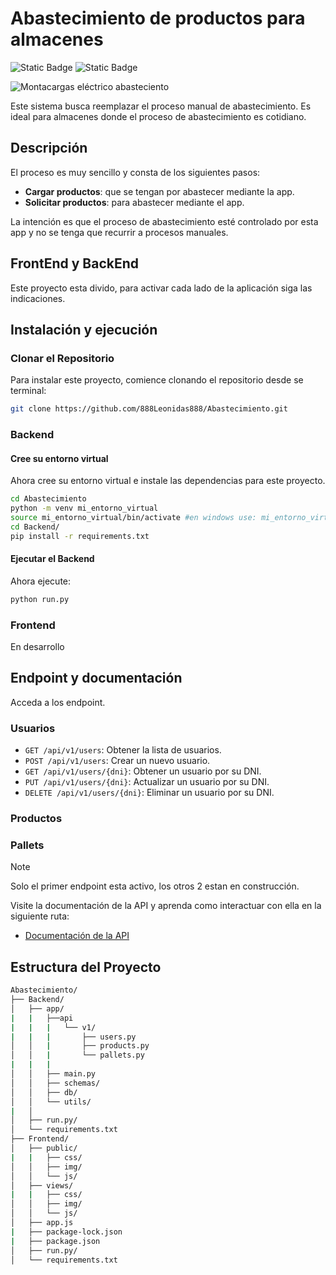 # Abastecimiento de productos para almacenes
![Static Badge](https://img.shields.io/badge/Python-3.12-eeeeee?logo=python&logoColor=ffff99) ![Static Badge](https://img.shields.io/badge/FastApi-0.111-74C69B?logo=fastapi&logoColor=74C69B)

![Montacargas eléctrico abasteciento](https://static4.depositphotos.com/1000291/324/i/950/depositphotos_3247657-stock-photo-distribution-in-warehouse-with-forklift.jpg)

Este sistema busca reemplazar el proceso manual de abastecimiento. Es ideal para almacenes donde el proceso de abastecimiento es cotidiano.

## Descripción

El proceso es muy sencillo y consta de los siguientes pasos:

- **Cargar productos**: que se tengan por abastecer mediante la app.
- **Solicitar productos**: para abastecer mediante el app.

La intención es que el proceso de abastecimiento esté controlado por esta app y no se tenga que recurrir a procesos manuales.

## FrontEnd y BackEnd


Este proyecto esta divido, para activar cada lado de la aplicación siga las indicaciones.

## Instalación y ejecución

### Clonar el Repositorio

Para instalar este proyecto, comience clonando el repositorio desde se terminal:

```sh
git clone https://github.com/888Leonidas888/Abastecimiento.git
```

### Backend

#### Cree su entorno virtual

Ahora cree su entorno virtual e instale las dependencias para este proyecto.

```sh
cd Abastecimiento
python -m venv mi_entorno_virtual
source mi_entorno_virtual/bin/activate #en windows use: mi_entorno_virtual\Scripts\activate
cd Backend/
pip install -r requirements.txt
```

#### Ejecutar el Backend

Ahora ejecute:

```sh
python run.py
```

### Frontend

En desarrollo

## Endpoint y documentación

Acceda a los endpoint.

### Usuarios

+ `GET /api/v1/users`: Obtener la lista de usuarios.
+ `POST /api/v1/users`: Crear un nuevo usuario.
+ `GET /api/v1/users/{dni}`: Obtener un usuario por su DNI.
+ `PUT /api/v1/users/{dni}`: Actualizar un usuario por su DNI.
+ `DELETE /api/v1/users/{dni}`: Eliminar un usuario por su DNI.

### Productos
### Pallets

> [!NOTE]
> Solo el primer endpoint esta activo, los otros 2 estan en construcción.

Visite la documentación de la API y aprenda como interactuar con ella en la siguiente ruta:

+ [Documentación de la API](http://localhost:8000/docs)

## Estructura del Proyecto

```sh
Abastecimiento/
├── Backend/
│   ├── app/
|   |   ├──api
|   |   |   └── v1/   
|   |   |       ├── users.py
│   │   |       ├── products.py
│   │   |       └── pallets.py
|   |   |
│   │   ├── main.py
│   │   ├── schemas/
│   │   ├── db/
│   │   └── utils/
|   │
│   ├── run.py/
│   └── requirements.txt
├── Frontend/
│   ├── public/
|   |   ├── css/
│   │   ├── img/
│   │   └── js/
│   ├── views/
|   |   ├── css/
│   │   ├── img/
│   │   └── js/
│   ├── app.js  
|   ├── package-lock.json
|   ├── package.json
│   ├── run.py/
│   └── requirements.txt


```

